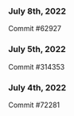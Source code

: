 ### July 8th, 2022

Commit #62927

### July 5th, 2022

Commit #314353


### July 4th, 2022

Commit #72281
